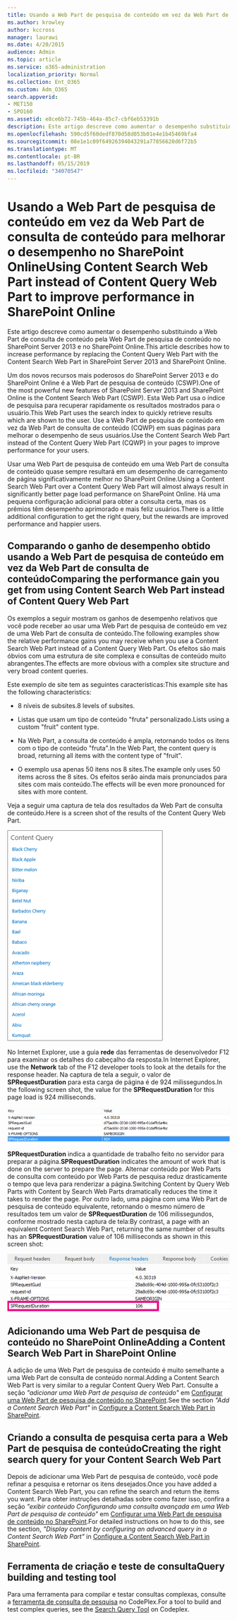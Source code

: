 ```yaml
---
title: Usando a Web Part de pesquisa de conteúdo em vez da Web Part de consulta de conteúdo para melhorar o desempenho no SharePoint Online
ms.author: krowley
author: kccross
manager: laurawi
ms.date: 4/20/2015
audience: Admin
ms.topic: article
ms.service: o365-administration
localization_priority: Normal
ms.collection: Ent_O365
ms.custom: Adm_O365
search.appverid:
- MET150
- SPO160
ms.assetid: e8ce6b72-745b-464a-85c7-cbf6eb53391b
description: Este artigo descreve como aumentar o desempenho substituindo a Web Part de consulta de conteúdo pela Web Part de pesquisa de conteúdo no SharePoint Server 2013 e no SharePoint Online.
ms.openlocfilehash: 590cd5f60dedf870d58d053b01e4e1b45469bfa4
ms.sourcegitcommit: 08e1e1c09f64926394043291a77856620d6f72b5
ms.translationtype: MT
ms.contentlocale: pt-BR
ms.lasthandoff: 05/15/2019
ms.locfileid: "34070547"
---
```

# <a name="using-content-search-web-part-instead-of-content-query-web-part-to-improve-performance-in-sharepoint-online"></a><span data-ttu-id="85534-103">Usando a Web Part de pesquisa de conteúdo em vez da Web Part de consulta de conteúdo para melhorar o desempenho no SharePoint Online</span><span class="sxs-lookup"><span data-stu-id="85534-103">Using Content Search Web Part instead of Content Query Web Part to improve performance in SharePoint Online</span></span>

<span data-ttu-id="85534-104">Este artigo descreve como aumentar o desempenho substituindo a Web Part de consulta de conteúdo pela Web Part de pesquisa de conteúdo no SharePoint Server 2013 e no SharePoint Online.</span><span class="sxs-lookup"><span data-stu-id="85534-104">This article describes how to increase performance by replacing the Content Query Web Part with the Content Search Web Part in SharePoint Server 2013 and SharePoint Online.</span></span>
  
<span data-ttu-id="85534-105">Um dos novos recursos mais poderosos do SharePoint Server 2013 e do SharePoint Online é a Web Part de pesquisa de conteúdo (CSWP).</span><span class="sxs-lookup"><span data-stu-id="85534-105">One of the most powerful new features of SharePoint Server 2013 and SharePoint Online is the Content Search Web Part (CSWP).</span></span> <span data-ttu-id="85534-106">Esta Web Part usa o índice de pesquisa para recuperar rapidamente os resultados mostrados para o usuário.</span><span class="sxs-lookup"><span data-stu-id="85534-106">This Web Part uses the search index to quickly retrieve results which are shown to the user.</span></span> <span data-ttu-id="85534-107">Use a Web Part de pesquisa de conteúdo em vez da Web Part de consulta de conteúdo (CQWP) em suas páginas para melhorar o desempenho de seus usuários.</span><span class="sxs-lookup"><span data-stu-id="85534-107">Use the Content Search Web Part instead of the Content Query Web Part (CQWP) in your pages to improve performance for your users.</span></span>
  
<span data-ttu-id="85534-108">Usar uma Web Part de pesquisa de conteúdo em uma Web Part de consulta de conteúdo quase sempre resultará em um desempenho de carregamento de página significativamente melhor no SharePoint Online.</span><span class="sxs-lookup"><span data-stu-id="85534-108">Using a Content Search Web Part over a Content Query Web Part will almost always result in significantly better page load performance on SharePoint Online.</span></span> <span data-ttu-id="85534-109">Há uma pequena configuração adicional para obter a consulta certa, mas os prêmios têm desempenho aprimorado e mais feliz usuários.</span><span class="sxs-lookup"><span data-stu-id="85534-109">There is a little additional configuration to get the right query, but the rewards are improved performance and happier users.</span></span>
  
## <a name="comparing-the-performance-gain-you-get-from-using-content-search-web-part-instead-of-content-query-web-part"></a><span data-ttu-id="85534-110">Comparando o ganho de desempenho obtido usando a Web Part de pesquisa de conteúdo em vez da Web Part de consulta de conteúdo</span><span class="sxs-lookup"><span data-stu-id="85534-110">Comparing the performance gain you get from using Content Search Web Part instead of Content Query Web Part</span></span>

<span data-ttu-id="85534-111">Os exemplos a seguir mostram os ganhos de desempenho relativos que você pode receber ao usar uma Web Part de pesquisa de conteúdo em vez de uma Web Part de consulta de conteúdo.</span><span class="sxs-lookup"><span data-stu-id="85534-111">The following examples show the relative performance gains you may receive when you use a Content Search Web Part instead of a Content Query Web Part.</span></span> <span data-ttu-id="85534-112">Os efeitos são mais óbvios com uma estrutura de site complexa e consultas de conteúdo muito abrangentes.</span><span class="sxs-lookup"><span data-stu-id="85534-112">The effects are more obvious with a complex site structure and very broad content queries.</span></span>
  
<span data-ttu-id="85534-113">Este exemplo de site tem as seguintes características:</span><span class="sxs-lookup"><span data-stu-id="85534-113">This example site has the following characteristics:</span></span>
  
- <span data-ttu-id="85534-114">8 níveis de subsites.</span><span class="sxs-lookup"><span data-stu-id="85534-114">8 levels of subsites.</span></span>
    
- <span data-ttu-id="85534-115">Listas que usam um tipo de conteúdo "fruta" personalizado.</span><span class="sxs-lookup"><span data-stu-id="85534-115">Lists using a custom "fruit" content type.</span></span>
    
- <span data-ttu-id="85534-116">Na Web Part, a consulta de conteúdo é ampla, retornando todos os itens com o tipo de conteúdo "fruta".</span><span class="sxs-lookup"><span data-stu-id="85534-116">In the Web Part, the content query is broad, returning all items with the content type of "fruit".</span></span>
    
- <span data-ttu-id="85534-117">O exemplo usa apenas 50 itens nos 8 sites.</span><span class="sxs-lookup"><span data-stu-id="85534-117">The example only uses 50 items across the 8 sites.</span></span> <span data-ttu-id="85534-118">Os efeitos serão ainda mais pronunciados para sites com mais conteúdo.</span><span class="sxs-lookup"><span data-stu-id="85534-118">The effects will be even more pronounced for sites with more content.</span></span>
    
<span data-ttu-id="85534-119">Veja a seguir uma captura de tela dos resultados da Web Part de consulta de conteúdo.</span><span class="sxs-lookup"><span data-stu-id="85534-119">Here is a screen shot of the results of the Content Query Web Part.</span></span>
  
![Gráfico que mostra a consulta de conteúdo da web part](media/b3d41f20-dfe5-46ed-9c0a-31057e82de33.png)
  
<span data-ttu-id="85534-121">No Internet Explorer, use a guia **rede** das ferramentas de desenvolvedor F12 para examinar os detalhes do cabeçalho da resposta.</span><span class="sxs-lookup"><span data-stu-id="85534-121">In Internet Explorer, use the **Network** tab of the F12 developer tools to look at the details for the response header.</span></span> <span data-ttu-id="85534-122">Na captura de tela a seguir, o valor de **SPRequestDuration** para esta carga de página é de 924 milissegundos.</span><span class="sxs-lookup"><span data-stu-id="85534-122">In the following screen shot, the value for the **SPRequestDuration** for this page load is 924 milliseconds.</span></span> 
  
![Captura de tela mostrando a duração da solicitação de 924](media/343571f2-a249-4de2-bc11-2cee93498aea.png)
  
 <span data-ttu-id="85534-124">**SPRequestDuration** indica a quantidade de trabalho feito no servidor para preparar a página.</span><span class="sxs-lookup"><span data-stu-id="85534-124">**SPRequestDuration** indicates the amount of work that is done on the server to prepare the page.</span></span> <span data-ttu-id="85534-125">Alternar conteúdo por Web Parts de consulta com conteúdo por Web Parts de pesquisa reduz drasticamente o tempo que leva para renderizar a página.</span><span class="sxs-lookup"><span data-stu-id="85534-125">Switching Content by Query Web Parts with Content by Search Web Parts dramatically reduces the time it takes to render the page.</span></span> <span data-ttu-id="85534-126">Por outro lado, uma página com uma Web Part de pesquisa de conteúdo equivalente, retornando o mesmo número de resultados tem um valor de **SPRequestDuration** de 106 milissegundos, conforme mostrado nesta captura de tela:</span><span class="sxs-lookup"><span data-stu-id="85534-126">By contrast, a page with an equivalent Content Search Web Part, returning the same number of results has an **SPRequestDuration** value of 106 milliseconds as shown in this screen shot:</span></span> 
  
![Captura de tela mostrando a Duração da Solicitação de 106](media/b46387ac-660d-4e5e-a11c-cc430e912962.png)
  
## <a name="adding-a-content-search-web-part-in-sharepoint-online"></a><span data-ttu-id="85534-128">Adicionando uma Web Part de pesquisa de conteúdo no SharePoint Online</span><span class="sxs-lookup"><span data-stu-id="85534-128">Adding a Content Search Web Part in SharePoint Online</span></span>

<span data-ttu-id="85534-129">A adição de uma Web Part de pesquisa de conteúdo é muito semelhante a uma Web Part de consulta de conteúdo normal.</span><span class="sxs-lookup"><span data-stu-id="85534-129">Adding a Content Search Web Part is very similar to a regular Content Query Web Part.</span></span> <span data-ttu-id="85534-130">Consulte a seção *"adicionar uma Web Part de pesquisa de conteúdo"* em [Configurar uma Web Part de pesquisa de conteúdo no SharePoint](https://support.office.com/article/Configure-a-Content-Search-Web-Part-in-SharePoint-0dc16de1-dbe4-462b-babb-bf8338c36c9a).</span><span class="sxs-lookup"><span data-stu-id="85534-130">See the section  *"Add a Content Search Web Part"*  in [Configure a Content Search Web Part in SharePoint](https://support.office.com/article/Configure-a-Content-Search-Web-Part-in-SharePoint-0dc16de1-dbe4-462b-babb-bf8338c36c9a).</span></span>
  
## <a name="creating-the-right-search-query-for-your-content-search-web-part"></a><span data-ttu-id="85534-131">Criando a consulta de pesquisa certa para a Web Part de pesquisa de conteúdo</span><span class="sxs-lookup"><span data-stu-id="85534-131">Creating the right search query for your Content Search Web Part</span></span>

<span data-ttu-id="85534-132">Depois de adicionar uma Web Part de pesquisa de conteúdo, você pode refinar a pesquisa e retornar os itens desejados.</span><span class="sxs-lookup"><span data-stu-id="85534-132">Once you have added a Content Search Web Part, you can refine the search and return the items you want.</span></span> <span data-ttu-id="85534-133">Para obter instruções detalhadas sobre como fazer isso, confira a seção *"exibir conteúdo Configurando uma consulta avançada em uma Web Part de pesquisa de conteúdo"* em [Configurar uma Web Part de pesquisa de conteúdo no SharePoint](https://support.office.com/article/Configure-a-Content-Search-Web-Part-in-SharePoint-0dc16de1-dbe4-462b-babb-bf8338c36c9a).</span><span class="sxs-lookup"><span data-stu-id="85534-133">For detailed instructions on how to do this, see the section,  *"Display content by configuring an advanced query in a Content Search Web Part"*  in [Configure a Content Search Web Part in SharePoint](https://support.office.com/article/Configure-a-Content-Search-Web-Part-in-SharePoint-0dc16de1-dbe4-462b-babb-bf8338c36c9a).</span></span>
  
## <a name="query-building-and-testing-tool"></a><span data-ttu-id="85534-134">Ferramenta de criação e teste de consulta</span><span class="sxs-lookup"><span data-stu-id="85534-134">Query building and testing tool</span></span>

<span data-ttu-id="85534-135">Para uma ferramenta para compilar e testar consultas complexas, consulte a [ferramenta de consulta de pesquisa](https://sp2013searchtool.codeplex.com/) no CodePlex.</span><span class="sxs-lookup"><span data-stu-id="85534-135">For a tool to build and test complex queries, see the [Search Query Tool](https://sp2013searchtool.codeplex.com/) on Codeplex.</span></span> 
  

